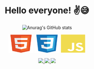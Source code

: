 <div align="center">

 # Hello everyone! ✌😅

 ![Anurag's GitHub stats](https://github-readme-stats.vercel.app/api?username=bnohandz&show_icons=true&theme=cobalt)
 
 <div>
  <img align="center" alt="bno-HTML" height="60" width="80" src="https://raw.githubusercontent.com/devicons/devicon/master/icons/html5/html5-original.svg">
  <img align="center" alt="bno-CSS" height="60" width="80" src="https://raw.githubusercontent.com/devicons/devicon/master/icons/css3/css3-original.svg">
  <img align="center" alt="bno-Js" height="60" width="80" src="https://raw.githubusercontent.com/devicons/devicon/master/icons/javascript/javascript-plain.svg">
 </div>

 <br>

 <div>
  <a href="https://www.linkedin.com/in/brunofrnnds/" target="_blank">
   <img src="https://img.shields.io/badge/-LinkedIn-%230077B5?style=for-the-badge&logo=linkedin&logoColor=white"
  </a>
  <a href="mailto:bnohunt@gmail.com" target="_blank">
   <img src="https://img.shields.io/badge/-Gmail-%23333?style=for-the-badge&logo=gmail&logoColor=white">
  </a>
  <a href="https://instagram.com/bno_hunt" target="_blank">
   <img src="https://img.shields.io/badge/-Instagram-%23E4405F?style=for-the-badge&logo=instagram&logoColor=white">
  </a>
 </div>
</div>
